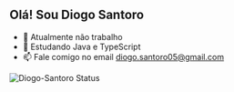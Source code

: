## Olá! Sou Diogo Santoro

- 🔭 Atualmente não trabalho
- 🌱 Estudando Java e TypeScript
- 📫 Fale comigo no email diogo.santoro05@gmail.com


![Diogo-Santoro Status](https://github-readme-stats.vercel.app/api?username=Diogo-Santoro&show_icons=true)
